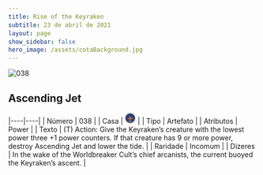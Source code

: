 ```yaml
---
title: Rise of the Keyraken
subtitle: 23 de abril de 2021
layout: page
show_sidebar: false
hero_image: /assets/cotaBackground.jpg
---
```


![038](https://cards-keyforge.s3.eu-north-1.amazonaws.com/media/pt/rotk/038.png)

## Ascending Jet

|----|----|
| Número | 038 |
| Casa | ![Keyraken](https://raw.githubusercontent.com/cardsofkeyforge/cardsofkeyforge.github.io/master/rotk/keyraken.png "Keyraken") |
| Tipo | Artefato |
| Atributos | Power |
| Texto | (T) Action: Give the Keyraken’s creature with  the lowest power three +1 power counters.  If that creature has 9 or more power, destroy  Ascending Jet and lower the tide. |
| Raridade | Incomum |
| Dizeres | In the wake of the Worldbreaker Cult’s chief  arcanists, the current buoyed the Keyraken’s ascent. |
